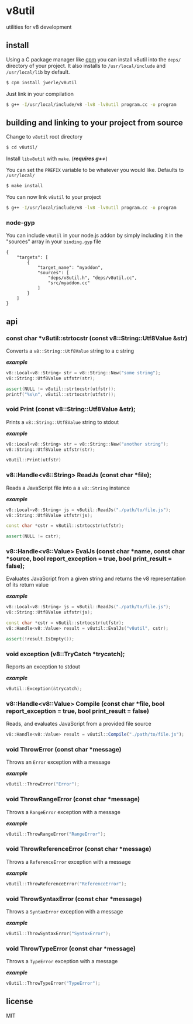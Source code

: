 v8util
=====

utilities for v8 development

## install

Using a C package manager like [cpm](https://github.com/visionmedia/cpm) you can install v8util into the `deps/` directory of your project. It also installs to `/usr/local/include` and `/usr/local/lib` by default.

```sh
$ cpm install jwerle/v8util
```

Just link in your compilation

```sh
$ g++ -I/usr/local/include/v8 -lv8 -lv8util program.cc -o program
```

## building and linking to your project from source

Change to `v8util` root directory

```sh
$ cd v8util/
```

Install `libv8util` with `make`. (***requires g++***)

You can set the `PREFIX` variable to be whatever you would like. Defaults to `/usr/local/`

```sh
$ make install
```

You can now link `v8util` to your project


```sh
$ g++ -I/usr/local/include/v8 -lv8 -lv8util program.cc -o program
```


### node-gyp

You can include `v8util` in your node.js addon by simply including it in the "sources" array in your `binding.gyp` file

```gyp
{
	"targets": [
		{
			"target_name": "myaddon",
			"sources": [
				"deps/v8util.h", "deps/v8util.cc",
				"src/myaddon.cc"
			]
		}
	]
}
```

## api

### const char *v8util::strtocstr (const v8::String::Utf8Value &str)

Converts a `v8::String::Utf8Value` string to a c string

***example***

```c++
v8::Local<v8::String> str = v8::String::New("some string");
v8::String::Utf8Value utfstr(str);

assert(NULL != v8util::strtocstr(utfstr));
printf("%s\n", v8util::strtocstr(utfstr));
```

### void Print (const v8::String::Utf8Value &str);

Prints a `v8::String::Utf8Value` string to stdout

***example***

```c++
v8::Local<v8::String> str = v8::String::New("another string");
v8::String::Utf8Value utfstr(str);

v8util::Print(utfstr)
```

### v8::Handle\<v8::String> ReadJs (const char *file);

Reads a JavaScript file into a a `v8::String` instance

***example***

```c++
v8::Local<v8::String> js = v8util::ReadJs("./path/to/file.js");
v8::String::Utf8Value utfstr(js);

const char *cstr = v8util::strtocstr(utfstr);

assert(NULL != cstr);
```

### v8::Handle\<v8::Value> EvalJs (const char *name, const char *source, bool report_exception = true, bool print_result = false);

Evaluates JavaScript from a given string and returns the v8 representation of its return value

***example***

```c++
v8::Local<v8::String> js = v8util::ReadJs("./path/to/file.js");
v8::String::Utf8Value utfstr(js);

const char *cstr = v8util::strtocstr(utfstr);
v8::Handle<v8::Value> result = v8util::EvalJs("v8util", cstr);

assert(!result.IsEmpty());
```

### void exception (v8::TryCatch *trycatch);

Reports an exception to stdout

***example***

```c++
v8util::Exception(&trycatch);
```

### v8::Handle\<v8::Value> Compile (const char *file, bool report_exception = true, bool print_result = false)

Reads, and evaluates JavaScript from a provided file source

```js
v8::Handle<v8::Value> result = v8util::Compile("./path/to/file.js");
```


### void ThrowError (const char *message)

Throws an `Error` exception with a message

***example***

```c++
v8util::ThrowError("Error");
```

### void ThrowRangeError (const char *message)

Throws a `RangeError` exception with a message

***example***

```c++
v8util::ThrowRangeError("RangeError");
```

### void ThrowReferenceError (const char *message)

Throws a `ReferenceError` exception with a message

***example***

```c++
v8util::ThrowReferenceError("ReferenceError");
```

### void ThrowSyntaxError (const char *message)

Throws a `SyntaxError` exception with a message

***example***

```c++
v8util::ThrowSyntaxError("SyntaxError");
```

### void ThrowTypeError (const char *message)

Throws a `TypeError` exception with a message

***example***

```c++
v8util::ThrowTypeError("TypeError");
```


## license

MIT
